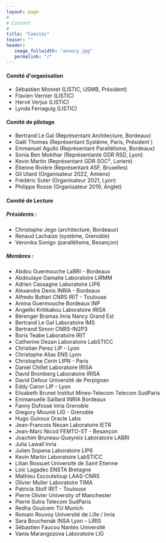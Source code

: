 ```yaml
---
layout: page
#
# Content
#
title: "Comités"
teaser: ""
header:
   image_fullwidth: "annecy.jpg"
   permalink: "/"
---
```



#### Comité d'organisation 
 + Sébastien Monnet (LISTIC, USMB, Président)
 + Flavien Vernier (LISTIC)
 + Hervé Verjus (LISTIC)
 + Lynda Ferraguig (LISTIC)
 

#### Comité de pilotage
 + Bertrand Le Gal (Représentant Architecture, Bordeaux)
 + Gaël Thomas (Représentant Système, Paris, Président )
 + Emmanuel Agullo (Représentant Parallélisme, Bordeaux)
 + Sonia Ben Mokthar (Représentante GDR RSD, Lyon)
 + Kevin Martin (Représentant GDR SOC², Lorient)
 + Étienne Rivière (Représentant ASF, Bruxelles)
 + Gil Utard (Organisateur 2022, Amiens)
 + Frédéric Suter (Organisateur 2021, Lyon)
 + Philippe Roose (Organisateur 2019, Anglet)
  

#### Comité de Lecture
 
##### Présidents : 

 + Christophe Jego (architecture, Bordeaux)
 + Renaud Lachaize (système, Grenoble)
 + Veronika Sonigo (parallélisme, Besançon)

##### Membres :

+ Abdou	Guermouche	LaBRI - Bordeaux
+ Abdoulaye	Gamatie	Laboratoire LIRMM
+ Adrien	Cassagne	Laboratoire LIP6
+ Alexandre	Denis	INRIA - Bordeaux
+ Alfredo	Buttari	CNRS IRIT - Toulouse
+ Amina	Guermouche	Bordeaux INP
+ Angeliki	Kritikakou	Laboratoire IRISA
+ Bérenger	Bramas	Inria Nancy Grand Est
+ Bertrand	Le Gal	Laboratoire IMS
+ Bertrand	Simon	CNRS-IN2P3
+ Boris	Teabe	Laboratoire IRIT
+ Catherine	Dezan	Laboratoire LabSTICC
+ Christian	Perez	LIP - Lyon
+ Christophe	Alias	ENS Lyon
+ Christophe	Cerin	LIPN - Paris
+ Daniel	Chillet	Laboratoire IRISA
+ David	Bromberg	Laboratoire IRISA
+ David	Defour	Université de Perpignan
+ Eddy	Caron	LIP - Lyon
+ Elisabeth	Brunet	Institut Mines-Telecom Telecom SudParis
+ Emmanuelle	Saillard	INRIA Bordeaux
+ Fanny	Dufossé	Inria Grenoble
+ Gregory	Mounié	LIG - Grenoble
+ Hugo	Guiroux	Oracle Labs
+ Jean-Francois	Nezan	Laboratoire IETR
+ Jean-Marc	Nicod	FEMTO-ST - Besançon
+ Joachim	Bruneau-Queyreix	Laboratoire LABRI
+ Julia 	Lawall	Inria
+ Julien 	Sopena	Laboratoire LIP6
+ Kevin	Martin	Laboratoire LabSTICC
+ Lilian	Bossuet	Université de Saint Etienne
+ Loic	Lagadec	ENSTA Bretagne
+ Mathieu	Escouteloup	LAAS-CNRS
+ Olivier	Muller	Laboratoire TIMA
+ Patricia	Stolf	IRIT - Toulouse
+ Pierre	Olivier	University of Manchester
+ Pierre	Sutra	Telecom SudParis
+ Redha	Gouicem	TU Munich
+ Romain	Rouvoy	Université de Lille / Inria
+ Sara	Bouchenak	INSA Lyon – LIRIS
+ Sébastien	Faucou	Nantes Université
+ Vania 	Marangozova	Laboratoire LIG


